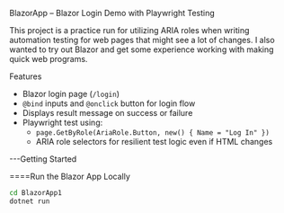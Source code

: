 BlazorApp – Blazor Login Demo with Playwright Testing

This project is a practice run for utilizing ARIA roles when writing automation testing for web pages that might see a lot of changes. I also wanted to try out Blazor and get some experience working with making quick web programs.

Features

- Blazor login page (`/login`)
- `@bind` inputs and `@onclick` button for login flow
- Displays result message on success or failure
- Playwright test using:
  - `page.GetByRole(AriaRole.Button, new() { Name = "Log In" })`
  - ARIA role selectors for resilient test logic even if HTML changes

---Getting Started

====Run the Blazor App Locally

```bash
cd BlazorApp1
dotnet run
```
